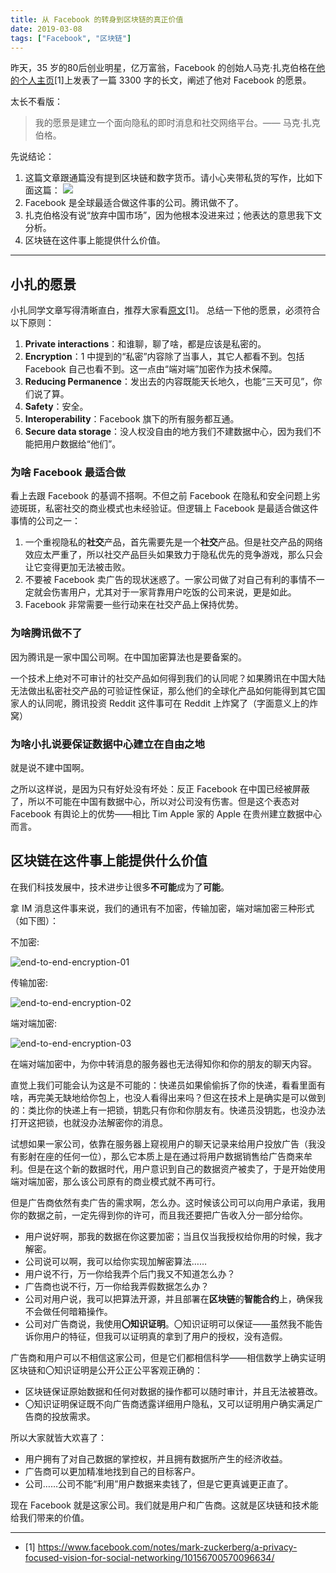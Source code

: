 ```yaml
---
title: 从 Facebook 的转身到区块链的真正价值
date: 2019-03-08
tags: ["Facebook", "区块链"]
---
```


昨天，35 岁的80后创业明星，亿万富翁，Facebook 的创始人马克·扎克伯格在[他的个人主页](https://www.facebook.com/notes/mark-zuckerberg/a-privacy-focused-vision-for-social-networking/10156700570096634/)[1]上发表了一篇 3300 字的长文，阐述了他对 Facebook 的愿景。

太长不看版：

> 我的愿景是建立一个面向隐私的即时消息和社交网络平台。—— 马克·扎克伯格。

先说结论：

1. 这篇文章跟通篇没有提到区块链和数字货币。请小心夹带私货的写作，比如下面这篇：
   ![](/from-facebook-to-blockchain/screenshot.jpg?x=1)
2. Facebook 是全球最适合做这件事的公司。腾讯做不了。
3. 扎克伯格没有说“放弃中国市场”，因为他根本没进来过；他表达的意思我下文分析。
4. 区块链在这件事上能提供什么价值。

---

## 小扎的愿景

小扎同学文章写得清晰直白，推荐大家看[原文](https://www.facebook.com/notes/mark-zuckerberg/a-privacy-focused-vision-for-social-networking/10156700570096634/)[1]。 总结一下他的愿景，必须符合以下原则：

1. **Private interactions**：和谁聊，聊了啥，都是应该是私密的。
2. **Encryption**：1 中提到的“私密”内容除了当事人，其它人都看不到。包括 Facebook 自己也看不到。这一点由“端对端”加密作为技术保障。
3. **Reducing Permanence**：发出去的内容既能天长地久，也能“三天可见”，你们说了算。
4. **Safety**：安全。
5. **Interoperability**：Facebook 旗下的所有服务都互通。
6. **Secure data storage**：没人权没自由的地方我们不建数据中心，因为我们不能把用户数据给“他们”。

### 为啥 Facebook 最适合做

看上去跟 Facebook 的基调不搭啊。不但之前 Facebook 在隐私和安全问题上劣迹斑斑，私密社交的商业模式也未经验证。但逻辑上 Facebook 是最适合做这件事情的公司之一：

1. 一个重视隐私的**社交**产品，首先需要先是一个**社交**产品。但是社交产品的网络效应太严重了，所以社交产品巨头如果致力于隐私优先的竞争游戏，那么只会让它变得更加无法被击败。
2. 不要被 Facebook 卖广告的现状迷惑了。一家公司做了对自己有利的事情不一定就会伤害用户，尤其对于一家背靠用户吃饭的公司来说，更是如此。
3. Facebook 非常需要一些行动来在社交产品上保持优势。

### 为啥腾讯做不了

因为腾讯是一家中国公司啊。在中国加密算法也是要备案的。

一个技术上绝对不可审计的社交产品如何得到我们的认同呢？如果腾讯在中国大陆无法做出私密社交产品的可验证性保证，那么他们的全球化产品如何能得到其它国家人的认同呢，腾讯投资 Reddit 这件事可在 Reddit 上炸窝了（字面意义上的炸窝）

### 为啥小扎说要保证数据中心建立在自由之地

就是说不建中国啊。

之所以这样说，是因为只有好处没有坏处：反正 Facebook 在中国已经被屏蔽了，所以不可能在中国有数据中心，所以对公司没有伤害。但是这个表态对 Facebook 有舆论上的优势——相比 Tim Apple 家的 Apple 在贵州建立数据中心而言。

## 区块链在这件事上能提供什么价值

在我们科技发展中，技术进步让很多**不可能**成为了**可能**。

拿 IM 消息这件事来说，我们的通讯有不加密，传输加密，端对端加密三种形式（如下图）：

不加密:

![end-to-end-encryption-01](/from-facebook-to-blockchain/non-encrypted.jpg)

传输加密:

![end-to-end-encryption-02](/from-facebook-to-blockchain/trans-encrypted.jpg)

端对端加密:

![end-to-end-encryption-03](/from-facebook-to-blockchain/p2p-encrypted.jpg)

在端对端加密中，为你中转消息的服务器也无法得知你和你的朋友的聊天内容。

直觉上我们可能会认为这是不可能的：快递员如果偷偷拆了你的快递，看看里面有啥，再完美无缺地给你包上，也没人看得出来吗？但这在技术上是确实是可以做到的：类比你的快递上有一把锁，钥匙只有你和你朋友有。快递员没钥匙，也没办法打开这把锁，也就没办法解密你的消息。

试想如果一家公司，依靠在服务器上窥视用户的聊天记录来给用户投放广告（我没有影射在座的任何一位），那么它本质上是在通过将用户数据销售给广告商来牟利。但是在这个新的数据时代，用户意识到自己的数据资产被卖了，于是开始使用端对端加密，那么该公司原有的商业模式就不再可行。

但是广告商依然有卖广告的需求啊，怎么办。这时候该公司可以向用户承诺，我用你的数据之前，一定先得到你的许可，而且我还要把广告收入分一部分给你。

- 用户说好啊，那我的数据在你这要加密；当且仅当我授权给你用的时候，我才解密。
- 公司说可以啊，我可以给你实现加解密算法……
- 用户说不行，万一你给我弄个后门我又不知道怎么办？
- 广告商也说不行，万一你给我弄假数据怎么办？
- 公司对用户说，我可以把算法开源，并且部署在**区块链**的**智能合约**上，确保我不会做任何暗箱操作。
- 公司对广告商说，我使用**〇知识证明**。〇知识证明可以保证——虽然我不能告诉你用户的特征，但我可以证明真的拿到了用户的授权，没有造假。

广告商和用户可以不相信这家公司，但是它们都相信科学——相信数学上确实证明区块链和〇知识证明是公开公正公平客观正确的：

- 区块链保证原始数据和任何对数据的操作都可以随时审计，并且无法被篡改。
- 〇知识证明保证既不向广告商透露详细用户隐私，又可以证明用户确实满足广告商的投放需求。

所以大家就皆大欢喜了：

- 用户拥有了对自己数据的掌控权，并且拥有数据所产生的经济收益。
- 广告商可以更加精准地找到自己的目标客户。
- 公司……公司不能“利用”用户数据来卖钱了，但是它更真诚更正直了。

现在 Facebook 就是这家公司。我们就是用户和广告商。这就是区块链和技术能给我们带来的价值。



---

- [1] https://www.facebook.com/notes/mark-zuckerberg/a-privacy-focused-vision-for-social-networking/10156700570096634/